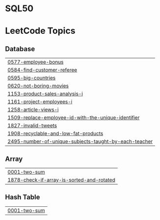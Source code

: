 # SQL50

<!---LeetCode Topics Start-->
# LeetCode Topics
## Database
|  |
| ------- |
| [0577-employee-bonus](https://github.com/pneel199/SQL50/tree/master/0577-employee-bonus) |
| [0584-find-customer-referee](https://github.com/pneel199/SQL50/tree/master/0584-find-customer-referee) |
| [0595-big-countries](https://github.com/pneel199/SQL50/tree/master/0595-big-countries) |
| [0620-not-boring-movies](https://github.com/pneel199/SQL50/tree/master/0620-not-boring-movies) |
| [1153-product-sales-analysis-i](https://github.com/pneel199/SQL50/tree/master/1153-product-sales-analysis-i) |
| [1161-project-employees-i](https://github.com/pneel199/SQL50/tree/master/1161-project-employees-i) |
| [1258-article-views-i](https://github.com/pneel199/SQL50/tree/master/1258-article-views-i) |
| [1509-replace-employee-id-with-the-unique-identifier](https://github.com/pneel199/SQL50/tree/master/1509-replace-employee-id-with-the-unique-identifier) |
| [1827-invalid-tweets](https://github.com/pneel199/SQL50/tree/master/1827-invalid-tweets) |
| [1908-recyclable-and-low-fat-products](https://github.com/pneel199/SQL50/tree/master/1908-recyclable-and-low-fat-products) |
| [2495-number-of-unique-subjects-taught-by-each-teacher](https://github.com/pneel199/SQL50/tree/master/2495-number-of-unique-subjects-taught-by-each-teacher) |
## Array
|  |
| ------- |
| [0001-two-sum](https://github.com/pneel199/SQL50/tree/master/0001-two-sum) |
| [1878-check-if-array-is-sorted-and-rotated](https://github.com/pneel199/SQL50/tree/master/1878-check-if-array-is-sorted-and-rotated) |
## Hash Table
|  |
| ------- |
| [0001-two-sum](https://github.com/pneel199/SQL50/tree/master/0001-two-sum) |
<!---LeetCode Topics End-->